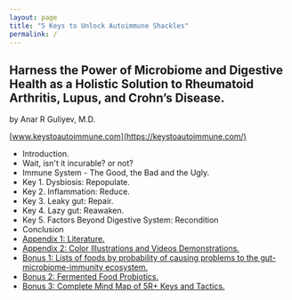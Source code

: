 ```yaml
---
layout: page
title: "5 Keys to Unlock Autoimmune Shackles"
permalink: /
---
```


## Harness the Power of Microbiome and Digestive Health as a Holistic Solution to Rheumatoid Arthritis, Lupus, and Crohn’s Disease.
by Anar R Guliyev, M.D.

[www.keystoautoimmune.com](https://keystoautoimmune.com/)

- Introduction.
- Wait, isn't it incurable? or not?
- Immune System - The Good, the Bad and the Ugly.
- Key 1. Dysbiosis: Repopulate.
- Key 2. Inflammation: Reduce.
- Key 3. Leaky gut: Repair.
- Key 4. Lazy gut: Reawaken.
- Key 5. Factors Beyond Digestive System: Recondition
- Conclusion
- [Appendix 1: Literature.](a1.md)
- [Appendix 2: Color Illustrations and Videos Demonstrations.](a2.md)
- [Bonus 1: Lists of foods by probability of causing problems to the gut-microbiome-immunity ecosystem.](https://bonus.keystoautoimmune.com/)
- [Bonus 2: Fermented Food Probiotics.](https://bonus.keystoautoimmune.com/)
- [Bonus 3: Complete Mind Map of 5R+ Keys and Tactics.](https://bonus.keystoautoimmune.com/)
